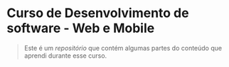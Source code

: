 # Curso de Desenvolvimento de software - Web e Mobile
> Este é um *repositório* que contém algumas partes do conteúdo que aprendi durante esse curso.
